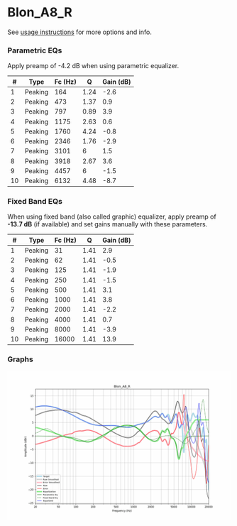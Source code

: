 # Blon_A8_R
See [usage instructions](https://github.com/jaakkopasanen/AutoEq#usage) for more options and info.

### Parametric EQs
Apply preamp of -4.2 dB when using parametric equalizer.

|   # | Type    |   Fc (Hz) |    Q |   Gain (dB) |
|-----|---------|-----------|------|-------------|
|   1 | Peaking |       164 | 1.24 |        -2.6 |
|   2 | Peaking |       473 | 1.37 |         0.9 |
|   3 | Peaking |       797 | 0.89 |         3.9 |
|   4 | Peaking |      1175 | 2.63 |         0.6 |
|   5 | Peaking |      1760 | 4.24 |        -0.8 |
|   6 | Peaking |      2346 | 1.76 |        -2.9 |
|   7 | Peaking |      3101 | 6    |         1.5 |
|   8 | Peaking |      3918 | 2.67 |         3.6 |
|   9 | Peaking |      4457 | 6    |        -1.5 |
|  10 | Peaking |      6132 | 4.48 |        -8.7 |

### Fixed Band EQs
When using fixed band (also called graphic) equalizer, apply preamp of **-13.7 dB** (if available) and set gains manually with these parameters.

|   # | Type    |   Fc (Hz) |    Q |   Gain (dB) |
|-----|---------|-----------|------|-------------|
|   1 | Peaking |        31 | 1.41 |         2.9 |
|   2 | Peaking |        62 | 1.41 |        -0.5 |
|   3 | Peaking |       125 | 1.41 |        -1.9 |
|   4 | Peaking |       250 | 1.41 |        -1.5 |
|   5 | Peaking |       500 | 1.41 |         3.1 |
|   6 | Peaking |      1000 | 1.41 |         3.8 |
|   7 | Peaking |      2000 | 1.41 |        -2.2 |
|   8 | Peaking |      4000 | 1.41 |         0.7 |
|   9 | Peaking |      8000 | 1.41 |        -3.9 |
|  10 | Peaking |     16000 | 1.41 |        13.9 |

### Graphs
![](./Blon_A8_R.png)
